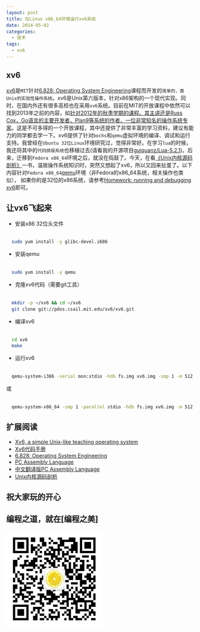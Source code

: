 ```yaml
---
layout: post
title: 在Linux x86_64环境运行xv6系统
date: 2014-05-02
categories:
  - 技术
tags:
  - xv6
---
```

## xv6

[xv6](http://pdos.csail.mit.edu/6.828/2012/xv6.html)是`MIT`针对[6.828: Operating System Engineering](http://pdos.csail.mit.edu/6.828)课程而开发的`简单的，类Unix的实验性操作系统`。xv6是Unix第六版本，针对x86架构的一个现代实现。同时，在国内外还有很多高校也在采用`xv6`系统。目前在MIT的开放课程中依然可以找到2013年之前的内容，如[针对2012年的秋季学期的课程。其主讲还是Russ Cox，Go语言的主要开发者，Plan9等系统的作者，一位非常知名的操作系统专家](http://pdos.csail.mit.edu/6.828/2012/overview.html)。这是不可多得的一个开放课程，其中还提供了非常丰富的学习资料，建议有能力的同学都去学一下。xv6提供了针对`bochs`和`qemu`虚拟环境的编译、调试和运行支持。我曾经在`Ubuntu 32位Linux`环境研究过，觉得非常好。在学习`lua`的时候，我还将其中的`代码排版系统`也移植过去(请看我的开源项目[guiquanz/Lua-5.2.1](https://github.com/guiquanz/Lua-5.2.1))。后来，迁移到`Fedora x86_64`环境之后，就没在捣鼓了。今天，在看[《Unix内核源码剖析》](http://product.china-pub.com/3769433)一书，温故操作系统知识时，突然又想起了xv6，所以又回来扯蛋了。以下内容针对`Fedora x86_64`[qemu](http://www.qemu.org)环境（非Fedora的x86_64系统，相关操作也类似）， 如果你的是32位的x86系统，请参考[Homework: running and debugging xv6](http://zoo.cs.yale.edu/classes/cs422/2014/lec/l2-hw)即可。


## 让vx6飞起来

* 安装x86 32位头文件

```bash

  sudo yum install -y glibc-devel.i686
```

* 安装qemu

```bash

  sudo yum install -y qemu
```

* 克隆xv6代码（需要git工具）

```bash

  mkdir -p ~/xv6 && cd ~/xv6
  git clone git://pdos.csail.mit.edu/xv6/xv6.git
```

* 编译xv6

```bash

  cd xv6
  make
```

* 运行xv6

```bash

  qemu-system-i386 -serial mon:stdio -hdb fs.img xv6.img -smp 1 -m 512
```

或

```bash

  qemu-system-x86_64 -smp 1 -parallel stdio -hdb fs.img xv6.img -m 512
```


## 扩展阅读

* [Xv6, a simple Unix-like teaching operating system](http://pdos.csail.mit.edu/6.828/2012/xv6/book-rev7.pdf)
* [Xv6代码手册](http://pdos.csail.mit.edu/6.828/2012/xv6/xv6-rev7.pdf)
* [6.828: Operating System Engineering](http://pdos.csail.mit.edu/6.828/2012/overview.html)
* [PC Assembly Language](http://www.drpaulcarter.com/pcasm)
* [中文翻译版PC Assembly Language](http://www.drpaulcarter.com/pcasm/pcasm-book-simplified-chinese.zip)
* [Unix内核源码剖析](http://product.china-pub.com/3769433)


## 祝大家玩的开心

## 编程之道，就在[编程之美]

![编程之美](/img/weixin_qr.jpg)

